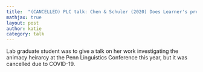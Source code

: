 ```yaml
---
title:  "(CANCELLED) PLC talk: Chen & Schuler (2020) Does Learner's preference match the typological pattern for Animacy Hierarchy in morphological marking?"
mathjax: true
layout: post
author: katie
category: talk
---
```


Lab graduate student was to give a talk on her work investigating the animacy heirarcy at the Penn Linguistics Conference this year, but it was cancelled due to COVID-19. 
